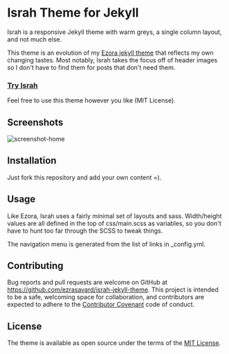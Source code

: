 # Israh Theme for Jekyll

Israh is a responsive Jekyll theme with warm greys, a single column layout, and not much else.

This theme is an evolution of my [Ezora jekyll theme](https://github.com/ezrasavard/ezora-jekyll-theme) that reflects my own changing tastes.
Most notably, Israh takes the focus off of header images so I don't have to find them for posts that don't need them.

### [Try Israh](https://ezrasavard.github.io/israh-jekyll-theme)

Feel free to use this theme however you like (MIT License).

## Screenshots

![screenshot-home](https://github.com/ezrasavard/israh-jekyll-theme/blob/master/screenshot-home.png)

## Installation

Just fork this repository and add your own content =).

## Usage

Like Ezora, Israh uses a fairly minimal set of layouts and sass. Width/height values are all defined in the top of css/main.scss as variables, so you don't have to hunt too far through the SCSS to tweak things.

The navigation menu is generated from the list of links in _config.yml.

## Contributing

Bug reports and pull requests are welcome on GitHub at https://github.com/ezrasavard/israh-jekyll-theme. This project is intended to be a safe, welcoming space for collaboration, and contributors are expected to adhere to the [Contributor Covenant](http://contributor-covenant.org) code of conduct.

## License

The theme is available as open source under the terms of the [MIT License](http://opensource.org/licenses/MIT).

